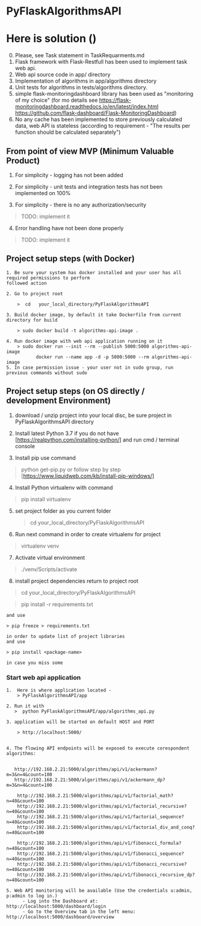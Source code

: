 
# PyFlaskAlgorithmsAPI
# Here is solution ()
  0. Please, see Task statement in TaskRequarments.md
  1. Flask framework with Flask-Restfull has been used to implement task web api.
  2. Web api source code in app/ directory
  3. Implementation of algorithms in app/algorithms directory
  4. Unit tests for algorithms in tests/algorithms directory.
  5. simple flask-monitoringdashboard library has been used as "monitoring of my choice"
     (for mo details see https://flask-monitoringdashboard.readthedocs.io/en/latest/index.html
                         https://github.com/flask-dashboard/Flask-MonitoringDashboard)
  6. No any cache has been implemented to store previously calculated data, web API is stateless
     (according to requirement - "The results per function should be calculated separately")

## From point of view MVP (Minimum Valuable Product)

1. For simplicity - logging has not been added

2. For simplicity - unit tests and integration tests has not been implemented on 100%

3. For simplicity - there is no any authorization/security
> TODO: implement it

4. Error handling have not been done properly
> TODO: implement it

## Project setup steps (with Docker)

    1. Be sure your system has docker installed and your user has all required permissions to perform
    followed action

    2. Go to project root

        >  cd   your_local_directory/PyFlaskAlgorithmsAPI

    3. Build docker image, by default it take Dockerfile from current directory for build

        > sudo docker build -t algorithms-api-image .

    4. Run docker image with web api application running on it
        > sudo docker run --init --rm --publish 5000:5000 algorithms-api-image
               docker run --name app -d -p 5000:5000 --rm algorithms-api-image
    5. In case permission issue - your user not in sudo group, run previous commands without sudo


## Project setup steps (on OS directly / development Environment)

 1. download / unzip project into your local disc, be sure project in PyFlaskAlgorithmsAPI directory

 2. Install latest Python 3.7 if you do not have [https://realpython.com/installing-python/]
    and run cmd / terminal console

 3. Install pip  use command
   > python get-pip.py
   or follow step by step [https://www.liquidweb.com/kb/install-pip-windows/]

 4. Install Python virtualenv with command
   > pip install virtualenv

 5. set project folder as you current folder
    > cd   your_local_directory/PyFlaskAlgorithmsAPI

 6. Run next command in order to create virtualenv for project
   > virtualenv venv

 7. Activate virtual environment
   > ./venv/Scripts/activate

 8. install project dependencies
    return to project root
   > cd your_local_directory/PyFlaskAlgorithmsAPI

   > pip install -r requirements.txt

    and use

    > pip freeze > requirements.txt

    in order to update list of project libraries
    and use

    > pip install <package-name>

    in case you miss some


 ### Start web api application

    1.  Here is where application located -
        > PyFlaskAlgorithmsAPI/app

    2. Run it with
       >  python PyFlaskAlgorithmsAPI/app/algorithms_api.py

    3. application will be started on default HOST and PORT

        > http://localhost:5000/


    4. The flowing API endpoints will be exposed to execute corespondent algorithms:


       http://192.168.2.21:5000/algorithms/api/v1/ackermann?m=3&n=4&count=100
       http://192.168.2.21:5000/algorithms/api/v1/ackermann_dp?m=3&n=4&count=100

        http://192.168.2.21:5000/algorithms/api/v1/factorial_math?n=40&count=100
        http://192.168.2.21:5000/algorithms/api/v1/factorial_recursive?n=40&count=100
        http://192.168.2.21:5000/algorithms/api/v1/factorial_sequence?n=40&count=100
        http://192.168.2.21:5000/algorithms/api/v1/factorial_div_and_conq?n=40&count=100

        http://192.168.2.21:5000/algorithms/api/v1/fibonacci_formula?n=40&count=100
        http://192.168.2.21:5000/algorithms/api/v1/fibonacci_sequence?n=40&count=100
        http://192.168.2.21:5000/algorithms/api/v1/fibonacci_recursive?n=40&count=100
        http://192.168.2.21:5000/algorithms/api/v1/fibonacci_recursive_dp?n=40&count=100

    5. Web API monitoring will be available (Use the credentials u:admin, p:admin to log in.)
          - Log into the Dashboard at: http://localhost:5000/dashboard/login
          - Go to the Overview tab in the left menu: http://localhost:5000/dashboard/overview



